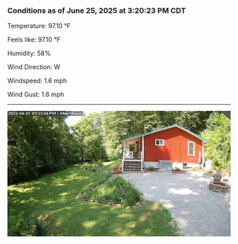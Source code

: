### Conditions as of June 25, 2025 at 3:20:23 PM CDT 

Temperature: 97.10 &deg;F

Feels like: 97.10 &deg;F

Humidity: 58%

Wind Direction: W

Windspeed: 1.6 mph

Wind Gust: 1.6 mph

---

<img src="./images/latest.jpeg"/>

